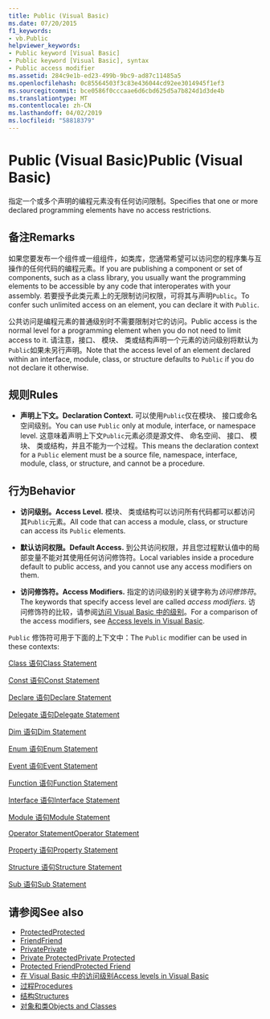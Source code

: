 ```yaml
---
title: Public (Visual Basic)
ms.date: 07/20/2015
f1_keywords:
- vb.Public
helpviewer_keywords:
- Public keyword [Visual Basic]
- Public keyword [Visual Basic], syntax
- Public access modifier
ms.assetid: 284c9e1b-ed23-499b-9bc9-ad87c11485a5
ms.openlocfilehash: 0c85564503f3c83e436044cd92ee3014945f1ef3
ms.sourcegitcommit: bce0586f0cccaae6d6cbd625d5a7b824d1d3de4b
ms.translationtype: MT
ms.contentlocale: zh-CN
ms.lasthandoff: 04/02/2019
ms.locfileid: "58818379"
---
```

# <a name="public-visual-basic"></a><span data-ttu-id="f9f47-102">Public (Visual Basic)</span><span class="sxs-lookup"><span data-stu-id="f9f47-102">Public (Visual Basic)</span></span>
<span data-ttu-id="f9f47-103">指定一个或多个声明的编程元素没有任何访问限制。</span><span class="sxs-lookup"><span data-stu-id="f9f47-103">Specifies that one or more declared programming elements have no access restrictions.</span></span>  
  
## <a name="remarks"></a><span data-ttu-id="f9f47-104">备注</span><span class="sxs-lookup"><span data-stu-id="f9f47-104">Remarks</span></span>  
 <span data-ttu-id="f9f47-105">如果您要发布一个组件或一组组件，如类库，您通常希望可以访问您的程序集与互操作的任何代码的编程元素。</span><span class="sxs-lookup"><span data-stu-id="f9f47-105">If you are publishing a component or set of components, such as a class library, you usually want the programming elements to be accessible by any code that interoperates with your assembly.</span></span> <span data-ttu-id="f9f47-106">若要授予此类元素上的无限制访问权限，可将其与声明`Public`。</span><span class="sxs-lookup"><span data-stu-id="f9f47-106">To confer such unlimited access on an element, you can declare it with `Public`.</span></span>  
  
 <span data-ttu-id="f9f47-107">公共访问是编程元素的普通级别时不需要限制对它的访问。</span><span class="sxs-lookup"><span data-stu-id="f9f47-107">Public access is the normal level for a programming element when you do not need to limit access to it.</span></span> <span data-ttu-id="f9f47-108">请注意，接口、 模块、 类或结构声明一个元素的访问级别将默认为`Public`如果未另行声明。</span><span class="sxs-lookup"><span data-stu-id="f9f47-108">Note that the access level of an element declared within an interface, module, class, or structure defaults to `Public` if you do not declare it otherwise.</span></span>  
  
## <a name="rules"></a><span data-ttu-id="f9f47-109">规则</span><span class="sxs-lookup"><span data-stu-id="f9f47-109">Rules</span></span>  
  
-   <span data-ttu-id="f9f47-110">**声明上下文。**</span><span class="sxs-lookup"><span data-stu-id="f9f47-110">**Declaration Context.**</span></span> <span data-ttu-id="f9f47-111">可以使用`Public`仅在模块、 接口或命名空间级别。</span><span class="sxs-lookup"><span data-stu-id="f9f47-111">You can use `Public` only at module, interface, or namespace level.</span></span> <span data-ttu-id="f9f47-112">这意味着声明上下文`Public`元素必须是源文件、 命名空间、 接口、 模块、 类或结构，并且不能为一个过程。</span><span class="sxs-lookup"><span data-stu-id="f9f47-112">This means the declaration context for a `Public` element must be a source file, namespace, interface, module, class, or structure, and cannot be a procedure.</span></span>  
  
## <a name="behavior"></a><span data-ttu-id="f9f47-113">行为</span><span class="sxs-lookup"><span data-stu-id="f9f47-113">Behavior</span></span>  
  
-   <span data-ttu-id="f9f47-114">**访问级别。**</span><span class="sxs-lookup"><span data-stu-id="f9f47-114">**Access Level.**</span></span> <span data-ttu-id="f9f47-115">模块、 类或结构可以访问所有代码都可以都访问其`Public`元素。</span><span class="sxs-lookup"><span data-stu-id="f9f47-115">All code that can access a module, class, or structure can access its `Public` elements.</span></span>  
  
-   <span data-ttu-id="f9f47-116">**默认访问权限。**</span><span class="sxs-lookup"><span data-stu-id="f9f47-116">**Default Access.**</span></span> <span data-ttu-id="f9f47-117">到公共访问权限，并且您过程默认值中的局部变量不能对其使用任何访问修饰符。</span><span class="sxs-lookup"><span data-stu-id="f9f47-117">Local variables inside a procedure default to public access, and you cannot use any access modifiers on them.</span></span>  
  
-   <span data-ttu-id="f9f47-118">**访问修饰符。**</span><span class="sxs-lookup"><span data-stu-id="f9f47-118">**Access Modifiers.**</span></span> <span data-ttu-id="f9f47-119">指定的访问级别的关键字称为*访问修饰符*。</span><span class="sxs-lookup"><span data-stu-id="f9f47-119">The keywords that specify access level are called *access modifiers*.</span></span> <span data-ttu-id="f9f47-120">访问修饰符的比较，请参阅[访问 Visual Basic 中的级别](../../../visual-basic/programming-guide/language-features/declared-elements/access-levels.md)。</span><span class="sxs-lookup"><span data-stu-id="f9f47-120">For a comparison of the access modifiers, see [Access levels in Visual Basic](../../../visual-basic/programming-guide/language-features/declared-elements/access-levels.md).</span></span>  
  
 <span data-ttu-id="f9f47-121">`Public` 修饰符可用于下面的上下文中：</span><span class="sxs-lookup"><span data-stu-id="f9f47-121">The `Public` modifier can be used in these contexts:</span></span>  
  
 [<span data-ttu-id="f9f47-122">Class 语句</span><span class="sxs-lookup"><span data-stu-id="f9f47-122">Class Statement</span></span>](../../../visual-basic/language-reference/statements/class-statement.md)  
  
 [<span data-ttu-id="f9f47-123">Const 语句</span><span class="sxs-lookup"><span data-stu-id="f9f47-123">Const Statement</span></span>](../../../visual-basic/language-reference/statements/const-statement.md)  
  
 [<span data-ttu-id="f9f47-124">Declare 语句</span><span class="sxs-lookup"><span data-stu-id="f9f47-124">Declare Statement</span></span>](../../../visual-basic/language-reference/statements/declare-statement.md)  
  
 [<span data-ttu-id="f9f47-125">Delegate 语句</span><span class="sxs-lookup"><span data-stu-id="f9f47-125">Delegate Statement</span></span>](../../../visual-basic/language-reference/statements/delegate-statement.md)  
  
 [<span data-ttu-id="f9f47-126">Dim 语句</span><span class="sxs-lookup"><span data-stu-id="f9f47-126">Dim Statement</span></span>](../../../visual-basic/language-reference/statements/dim-statement.md)  
  
 [<span data-ttu-id="f9f47-127">Enum 语句</span><span class="sxs-lookup"><span data-stu-id="f9f47-127">Enum Statement</span></span>](../../../visual-basic/language-reference/statements/enum-statement.md)  
  
 [<span data-ttu-id="f9f47-128">Event 语句</span><span class="sxs-lookup"><span data-stu-id="f9f47-128">Event Statement</span></span>](../../../visual-basic/language-reference/statements/event-statement.md)  
  
 [<span data-ttu-id="f9f47-129">Function 语句</span><span class="sxs-lookup"><span data-stu-id="f9f47-129">Function Statement</span></span>](../../../visual-basic/language-reference/statements/function-statement.md)  
  
 [<span data-ttu-id="f9f47-130">Interface 语句</span><span class="sxs-lookup"><span data-stu-id="f9f47-130">Interface Statement</span></span>](../../../visual-basic/language-reference/statements/interface-statement.md)  
  
 [<span data-ttu-id="f9f47-131">Module 语句</span><span class="sxs-lookup"><span data-stu-id="f9f47-131">Module Statement</span></span>](../../../visual-basic/language-reference/statements/module-statement.md)  
  
 [<span data-ttu-id="f9f47-132">Operator Statement</span><span class="sxs-lookup"><span data-stu-id="f9f47-132">Operator Statement</span></span>](../../../visual-basic/language-reference/statements/operator-statement.md)  
  
 [<span data-ttu-id="f9f47-133">Property 语句</span><span class="sxs-lookup"><span data-stu-id="f9f47-133">Property Statement</span></span>](../../../visual-basic/language-reference/statements/property-statement.md)  
  
 [<span data-ttu-id="f9f47-134">Structure 语句</span><span class="sxs-lookup"><span data-stu-id="f9f47-134">Structure Statement</span></span>](../../../visual-basic/language-reference/statements/structure-statement.md)  
  
 [<span data-ttu-id="f9f47-135">Sub 语句</span><span class="sxs-lookup"><span data-stu-id="f9f47-135">Sub Statement</span></span>](../../../visual-basic/language-reference/statements/sub-statement.md)  
  
## <a name="see-also"></a><span data-ttu-id="f9f47-136">请参阅</span><span class="sxs-lookup"><span data-stu-id="f9f47-136">See also</span></span>

- [<span data-ttu-id="f9f47-137">Protected</span><span class="sxs-lookup"><span data-stu-id="f9f47-137">Protected</span></span>](../../../visual-basic/language-reference/modifiers/protected.md)
- [<span data-ttu-id="f9f47-138">Friend</span><span class="sxs-lookup"><span data-stu-id="f9f47-138">Friend</span></span>](../../../visual-basic/language-reference/modifiers/friend.md)
- [<span data-ttu-id="f9f47-139">Private</span><span class="sxs-lookup"><span data-stu-id="f9f47-139">Private</span></span>](../../../visual-basic/language-reference/modifiers/private.md)
- [<span data-ttu-id="f9f47-140">Private Protected</span><span class="sxs-lookup"><span data-stu-id="f9f47-140">Private Protected</span></span>](private-protected.md)
- [<span data-ttu-id="f9f47-141">Protected Friend</span><span class="sxs-lookup"><span data-stu-id="f9f47-141">Protected Friend</span></span>](protected-friend.md)
- [<span data-ttu-id="f9f47-142">在 Visual Basic 中的访问级别</span><span class="sxs-lookup"><span data-stu-id="f9f47-142">Access levels in Visual Basic</span></span>](../../../visual-basic/programming-guide/language-features/declared-elements/access-levels.md)
- [<span data-ttu-id="f9f47-143">过程</span><span class="sxs-lookup"><span data-stu-id="f9f47-143">Procedures</span></span>](../../../visual-basic/programming-guide/language-features/procedures/index.md)
- [<span data-ttu-id="f9f47-144">结构</span><span class="sxs-lookup"><span data-stu-id="f9f47-144">Structures</span></span>](../../../visual-basic/programming-guide/language-features/data-types/structures.md)
- [<span data-ttu-id="f9f47-145">对象和类</span><span class="sxs-lookup"><span data-stu-id="f9f47-145">Objects and Classes</span></span>](../../../visual-basic/programming-guide/language-features/objects-and-classes/index.md)

